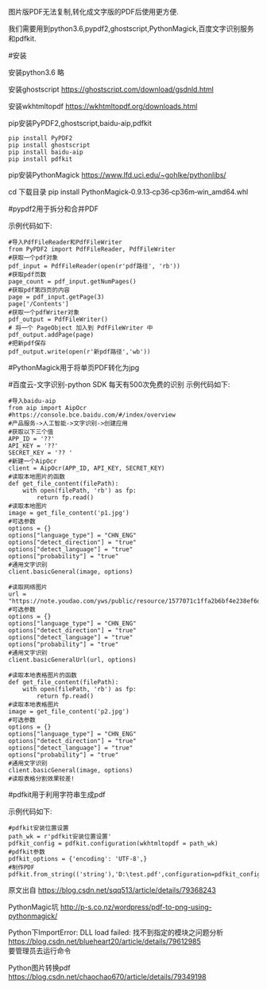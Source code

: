 图片版PDF无法复制,转化成文字版的PDF后使用更方便.

我们需要用到python3.6,pypdf2,ghostscript,PythonMagick,百度文字识别服务和pdfkit.

#安装

安装python3.6 略

安装ghostscript
https://ghostscript.com/download/gsdnld.html

安装wkhtmltopdf
https://wkhtmltopdf.org/downloads.html

pip安装PyPDF2,ghostscript,baidu-aip,pdfkit

    pip install PyPDF2
    pip install ghostscript
    pip install baidu-aip
    pip install pdfkit


pip安装PythonMagick
https://www.lfd.uci.edu/~gohlke/pythonlibs/

cd 下载目录
pip install PythonMagick‑0.9.13‑cp36‑cp36m‑win_amd64.whl

#pypdf2用于拆分和合并PDF

示例代码如下:

    #导入PdfFileReader和PdfFileWriter
    from PyPDF2 import PdfFileReader, PdfFileWriter
    #获取一个pdf对象
    pdf_input = PdfFileReader(open(r'pdf路径', 'rb'))
    #获取pdf页数
    page_count = pdf_input.getNumPages()
    #获取pdf第四页的内容
    page = pdf_input.getPage(3)
    page['/Contents']
    #获取一个pdfWriter对象
    pdf_output = PdfFileWriter()
    # 将一个 PageObject 加入到 PdfFileWriter 中
    pdf_output.addPage(page)
    #把新pdf保存
    pdf_output.write(open(r'新pdf路径','wb'))

#PythonMagick用于将单页PDF转化为jpg

#百度云-文字识别-python SDK
每天有500次免费的识别
示例代码如下:

    #导入baidu-aip
    from aip import AipOcr
    #https://console.bce.baidu.com/#/index/overview
    #产品服务->人工智能->文字识别->创建应用
    #获取以下三个值
    APP_ID = '??'
    API_KEY = '??'
    SECRET_KEY = '?? '
    #新建一个AipOcr
    client = AipOcr(APP_ID, API_KEY, SECRET_KEY)
    #读取本地图片的函数
    def get_file_content(filePath):
        with open(filePath, 'rb') as fp:
            return fp.read()
    #读取本地图片
    image = get_file_content('p1.jpg')
    #可选参数
    options = {}
    options["language_type"] = "CHN_ENG"
    options["detect_direction"] = "true"
    options["detect_language"] = "true"
    options["probability"] = "true"
    #通用文字识别
    client.basicGeneral(image, options)
    
    #读取网络图片
    url = "https://note.youdao.com/yws/public/resource/1577071c1ffa2b6bf4e238ef6dbcfbf5/xmlnote/E5A19BEDFEBA4879B217C5BBF53B0245/22138"
    #可选参数
    options = {}
    options["language_type"] = "CHN_ENG"
    options["detect_direction"] = "true"
    options["detect_language"] = "true"
    options["probability"] = "true"
    #通用文字识别
    client.basicGeneralUrl(url, options)
    
    #读取本地表格图片的函数
    def get_file_content(filePath):
        with open(filePath, 'rb') as fp:
            return fp.read()
    #读取本地表格图片
    image = get_file_content('p2.jpg')
    #可选参数
    options = {}
    options["language_type"] = "CHN_ENG"
    options["detect_direction"] = "true"
    options["detect_language"] = "true"
    options["probability"] = "true"
    #通用文字识别
    client.basicGeneral(image, options)
    #读取表格分割效果较差!


#pdfkit用于利用字符串生成pdf

示例代码如下:

    #pdfkit安装位置设置
    path_wk = r'pdfkit安装位置设置'
    pdfkit_config = pdfkit.configuration(wkhtmltopdf = path_wk)
    #pdfkit参数
    pdfkit_options = {'encoding': 'UTF-8',}
    #制作PDF
    pdfkit.from_string(('string'),'D:\test.pdf',configuration=pdfkit_config,options=pdfkit_options)
    
    
原文出自
    https://blog.csdn.net/sqq513/article/details/79368243
    
PythonMagic坑
    http://p-s.co.nz/wordpress/pdf-to-png-using-pythonmagick/

Python下ImportError: DLL load failed: 找不到指定的模块之问题分析
    https://blog.csdn.net/blueheart20/article/details/79612985    
    要管理员去运行命令
    
Python图片转换pdf
    https://blog.csdn.net/chaochao670/article/details/79349198